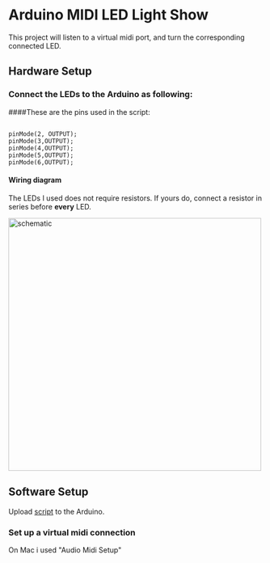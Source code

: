 # Arduino MIDI LED Light Show

This project will listen to a virtual midi port, and turn the corresponding connected LED.

## Hardware Setup
### Connect the LEDs to the Arduino as following:

####These are the pins used in the script:
```arduino

pinMode(2, OUTPUT);
pinMode(3,OUTPUT);
pinMode(4,OUTPUT);
pinMode(5,OUTPUT);
pinMode(6,OUTPUT);
```

#### Wiring diagram
The LEDs I used does not require resistors. If yours do, connect a resistor in series before **every** LED.

<img width="500" alt="schematic" src="https://cloud.githubusercontent.com/assets/18582452/20883638/7d4f6e62-bae7-11e6-9603-c4440df44c2f.png">


## Software Setup
Upload [script](https://github.com/tlystad24/arduino-midi-out/blob/master/sketch.ino) to the Arduino.

### Set up a virtual midi connection
On Mac i used "Audio Midi Setup"
